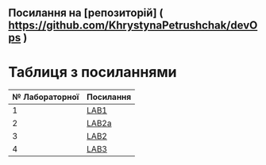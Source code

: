 

Посилання на [репозиторій] ( https://github.com/KhrystynaPetrushchak/devOps )
---
# Таблиця з посиланнями
|№ Лабораторної|Посилання|
|---|---|
|1|[LAB1](https://github.com/KhrystynaPetrushchak/devOps/tree/main/Lab1)|
|2|[LAB2a](https://github.com/KhrystynaPetrushchak/devOps/tree/main/Lab2a)|
|3|[LAB2](https://github.com/KhrystynaPetrushchak/devOps/tree/main/Lab2)|
|4|[LAB3](https://github.com/KhrystynaPetrushchak/devOps/tree/main/Lab3)|

